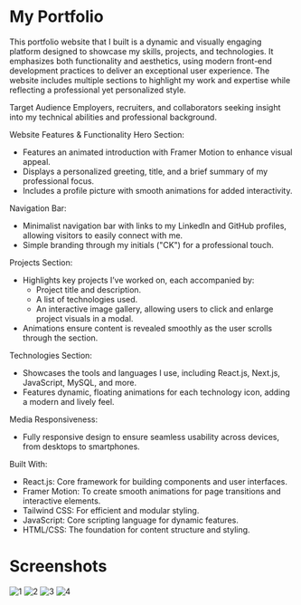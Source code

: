 # My Portfolio

This portfolio website that I built is a dynamic and visually engaging platform designed to showcase my skills, projects, and technologies. It emphasizes both functionality and aesthetics, using modern front-end development practices to deliver an exceptional user experience. The website includes multiple sections to highlight my work and expertise while reflecting a professional yet personalized style.

Target Audience
Employers, recruiters, and collaborators seeking insight into my technical abilities and professional background.

Website Features & Functionality
Hero Section:
- Features an animated introduction with Framer Motion to enhance visual appeal.
- Displays a personalized greeting, title, and a brief summary of my professional focus.
- Includes a profile picture with smooth animations for added interactivity.

Navigation Bar:
- Minimalist navigation bar with links to my LinkedIn and GitHub profiles, allowing visitors to easily connect with me.
- Simple branding through my initials ("CK") for a professional touch.

Projects Section:
- Highlights key projects I’ve worked on, each accompanied by:
  - Project title and description.
  - A list of technologies used.
  - An interactive image gallery, allowing users to click and enlarge project visuals in a modal.
- Animations ensure content is revealed smoothly as the user scrolls through the section.

Technologies Section:
- Showcases the tools and languages I use, including React.js, Next.js, JavaScript, MySQL, and more.
 - Features dynamic, floating animations for each technology icon, adding a modern and lively feel.

Media Responsiveness:
- Fully responsive design to ensure seamless usability across devices, from desktops to smartphones.

Built With:
- React.js: Core framework for building components and user interfaces.
- Framer Motion: To create smooth animations for page transitions and interactive elements.
- Tailwind CSS: For efficient and modular styling.
- JavaScript: Core scripting language for dynamic features.
- HTML/CSS: The foundation for content structure and styling.

# Screenshots
![1](https://github.com/user-attachments/assets/7b3e01b7-37f9-4dc4-94f3-1267d2f1863d)
![2](https://github.com/user-attachments/assets/086aa855-b3fa-4740-9f42-0ffa1a72e623)
![3](https://github.com/user-attachments/assets/d3d49638-27c7-4dbc-a67b-7daefd52620d)
![4](https://github.com/user-attachments/assets/27967c71-a96e-4432-9f28-be0b3e82864b)


